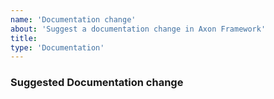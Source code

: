 ```yaml
---
name: 'Documentation change'
about: 'Suggest a documentation change in Axon Framework'
title:
type: 'Documentation'
---
```


<!-- Please use markdown (https://guides.github.com/features/mastering-markdown/) semantics throughout the enhancement description. -->

### Suggested Documentation change

<!-- Please provide a description of the documentation change you envision. -->